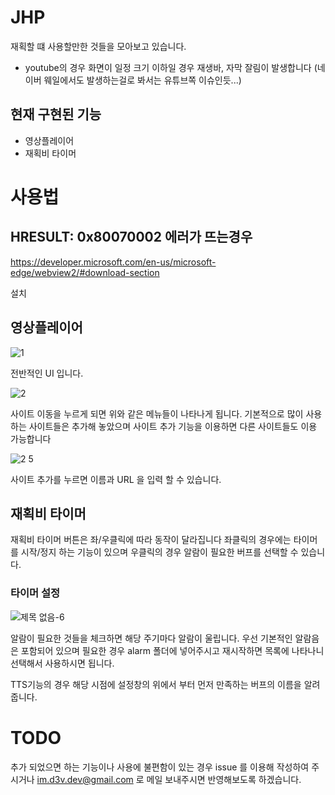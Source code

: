 # JHP

재획할 떄 사용할만한 것들을 모아보고 있습니다.
* youtube의 경우 화면이 일정 크기 이하일 경우 재생바, 자막 잘림이 발생합니다 (네이버 웨일에서도 발생하는걸로 봐서는 유튜브쪽 이슈인듯...)

## 현재 구현된 기능

- 영상플레이어
- 재획비 타이머

# 사용법

## HRESULT: 0x80070002 에러가 뜨는경우

https://developer.microsoft.com/en-us/microsoft-edge/webview2/#download-section

설치

## 영상플레이어

![1](https://github.com/d3vdev/JHP/assets/68425571/47de287b-0afa-4ced-868f-835bce40bb17)

전반적인 UI 입니다.

![2](https://github.com/d3vdev/JHP/assets/68425571/f173b15d-d769-437e-8f3f-695cf8b8702b)

사이트 이동을 누르게 되면 위와 같은 메뉴들이 나타나게 됩니다.
기본적으로 많이 사용하는 사이트들은 추가해 놓았으며 사이트 추가 기능을 이용하면 다른 사이트들도 이용 가능합니다

![2 5](https://github.com/d3vdev/JHP/assets/68425571/5528655c-48b8-4faa-bcd1-5928227e9182)

사이트 추가를 누르면 이름과 URL 을 입력 할 수 있습니다.

## 재획비 타이머

재획비 타이머 버튼은 좌/우클릭에 따라 동작이 달라집니다
좌클릭의 경우에는 타이머를 시작/정지 하는 기능이 있으며 우클릭의 경우 알람이 필요한 버프를 선택할 수 있습니다.

### 타이머 설정

![제목 없음-6](https://github.com/d3vdev/JHP/assets/68425571/0bfd633a-4d72-4e2e-ba77-63be29a74447)

알람이 필요한 것들을 체크하면 해당 주기마다 알람이 울립니다. 
우선 기본적인 알람음은 포함되어 있으며 필요한 경우 alarm 폴더에 넣어주시고 재시작하면 목록에 나타나니 선택해서 사용하시면 됩니다.

TTS기능의 경우 해당 시점에 설정창의 위에서 부터 먼저 만족하는 버프의 이름을 알려줍니다.

# TODO
추가 되었으면 하는 기능이나 사용에 불편함이 있는 경우 issue 를 이용해 작성하여 주시거나 
im.d3v.dev@gmail.com 로 메일 보내주시면 반영해보도록 하겠습니다.
